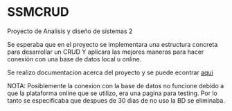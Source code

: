# SSMCRUD

Proyecto de Analisis y diseño de sistemas 2

Se esperaba que en el proyecto se implementara una estructura concreta para desarrollar un CRUD
Y aplicara las mejores maneras para hacer conexión con una base de datos local u online.

Se realizo documentacion acerca del proyecto y se puede econtrar <a href="https://drive.google.com/file/d/1H8mu4P1-TukjKIyJOJkudFiZPL7tYn_h/view?usp=sharing" target="blank">aqui</a>

NOTA: Posiblemente la conexion con la base de datos no funcione debido a que la plataforma online que se utilizo, era una pagina para testing. Por lo tanto se especificaba que despues de 30 dias de no uso la BD se eliminaba.
